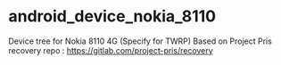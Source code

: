 # android_device_nokia_8110
Device tree for Nokia 8110 4G (Specify for TWRP)
Based on Project Pris recovery repo : https://gitlab.com/project-pris/recovery

